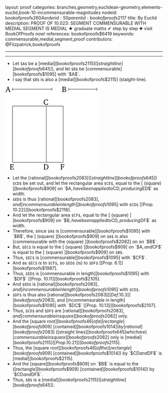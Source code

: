 layout: proof
categories: branches,geometry,euclidean-geometry,elements-euclid,book-10-incommensurable-magnitudes
nodeid: bookofproofs$2604
orderid: 50
parentid: bookofproofs$2117
title: By Euclid
description: PROOF OF 10.023: SEGMENT COMMENSURABLE WITH MEDIAL SEGMENT IS MEDIAL &#9733; graduate maths &#10004; step by step &#10010; visit BookOfProofs now!
references: bookofproofs$6419
keywords: commensurable,medial,segment,proof
contributors: @Fitzpatrick,bookofproofs

---


---



* Let `$A$` be a [medial][bookofproofs$2115] ([straight line][bookofproofs$645]), and let `$B$` be [commensurable][bookofproofs$1095] with `$A$`.
* I say that `$B$` is also a [medial][bookofproofs$2115] (staight-line).

![fig023e](https://github.com/bookofproofs/bookofproofs.github.io/blob/main/_sources/_assets/images/euclid/Book10/fig023e.png?raw=true)

* Let the [rational][bookofproofs$2083] ([straight line][bookofproofs$645]) `$CD$` be set out, and let the rectangular area `$CE$`, equal to the [ (square) ][bookofproofs$909] on `$A$`, have been applied to `$CD$`, producing `$ED$` as width.
* `$ED$` is thus [rational][bookofproofs$2083], and [incommensurable in length][bookofproofs$1095] with `$CD$` [[Prop. 10.22]][bookofproofs$2116].
* And let the rectangular area `$CF$`, equal to the [ (square) ][bookofproofs$909] on `$B$`, have been applied to `$CD$`, producing `$DF$` as width.
* Therefore, since `$A$` is [commensurable][bookofproofs$1095] with `$B$`, the [ (square) ][bookofproofs$909] on `$A$` is also [commensurable with the (square) ][bookofproofs$2082] on on `$B$`.
* But, `$EC$` is equal to the [ (square) ][bookofproofs$909] on `$A$`, and `$CF$` is equal to the [ (square) ][bookofproofs$909] on `$B$`.
* Thus, `$EC$` is [commensurable][bookofproofs$1095] with `$CF$`.
* And as `$EC$` is to `$CF$`, so `$ED$` (is) to `$DF$` [[Prop. 6.1]][bookofproofs$1987].
* Thus, `$ED$` is [commensurable in length][bookofproofs$1095] with `$DF$` [[Prop. 10.11]][bookofproofs$2105].
* And `$ED$` is [rational][bookofproofs$2083], and [incommensurable in length][bookofproofs$1095] with `$CD$`.
* `$DF$` is thus also [rational][bookofproofs$2083] [ [Def. 10.3] ][bookofproofs$2083], and [incommensurable in length][bookofproofs$1095] with `$DC$` [[Prop. 10.13]][bookofproofs$2107].
* Thus, `$CD$` and `$DF$` are [rational][bookofproofs$2083], and [commensurable in square][bookofproofs$2082] only.
* And the [square root][bookofproofs$46] of a ([rectangle][bookofproofs$909] [contained][bookofproofs$1014]) by [rational][bookofproofs$2083] ([straight lines][bookofproofs$645] which are) [commensurable in square][bookofproofs$2082] only is [medial][bookofproofs$2115] [[Prop. 10.21]][bookofproofs$2115].
* Thus, the [square root][bookofproofs$46] of the ([rectangle][bookofproofs$909] [contained][bookofproofs$1014]) by `$CD$` and `$DF$` is [medial][bookofproofs$2115].
* And the [square][bookofproofs$909] on `$B$` is equal to the ([rectangle][bookofproofs$909] [contained][bookofproofs$1014]) by `$CD$` and `$DF$`.
* Thus, `$B$` is a [medial][bookofproofs$2115] ([straight line][bookofproofs$645]).
